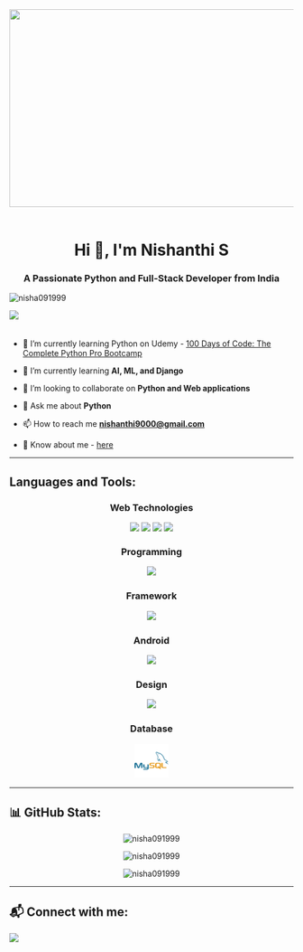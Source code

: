 <img src="https://github.com/Anmol-Baranwal/Cool-GIFs-For-GitHub/assets/74038190/7d484dc9-68a9-4ee6-a767-aea59035c12d" width="1000" style="height: 350px;">
<br><br>

<h1 align="center">Hi 👋, I'm Nishanthi S</h1>
<h3 align="center">A Passionate Python and Full-Stack Developer from India</h3>

<p align="left">
  <img src="https://komarev.com/ghpvc/?username=nisha091999&label=Profile%20views&color=0e75b6&style=flat" alt="nisha091999" />
</p>


<img src="https://user-images.githubusercontent.com/74038190/212747107-5b654ba5-31c6-4366-b42b-51b822e9bc52.gif" width="400">
<br><br>

- 🔭 I’m currently learning Python on Udemy - [100 Days of Code: The Complete Python Pro Bootcamp](https://www.udemy.com/course/100-days-of-code/?couponCode=OF52424)

- 🌱 I’m currently learning **AI, ML, and Django**

- 👯 I’m looking to collaborate on **Python and Web applications**

- 💬 Ask me about **Python**

- 📫 How to reach me **nishanthi9000@gmail.com**

- 📄 Know about me  - [here](https://drive.google.com/file/d/18HTZeOGZ6XB0rz77fHGLXIRNha45V2xd/view?usp=sharing)



---

## Languages and Tools: 

  <h3 class="web-tech" align="center">Web Technologies</h3>
  <div align="center">
    <img src="https://github.com/Anmol-Baranwal/Cool-GIFs-For-GitHub/assets/74038190/29fd6286-4e7b-4d6c-818f-c4765d5e39a9" width="60">
    <img src="https://github.com/Anmol-Baranwal/Cool-GIFs-For-GitHub/assets/74038190/67f477ed-6624-42da-99f0-1a7b1a16eecb" width="60">
    <img src="https://user-images.githubusercontent.com/74038190/212257454-16e3712e-945a-4ca2-b238-408ad0bf87e6.gif" width="60">
    <img src="https://github.com/Anmol-Baranwal/Cool-GIFs-For-GitHub/assets/74038190/3c16d4f2-b757-4c70-8f42-43d5dddd2c36" width="60">
  </div>

  <h3 class="programming" align="center">Programming</h3>
  <div align="center">
    <img src="https://user-images.githubusercontent.com/74038190/212257472-08e52665-c503-4bd9-aa20-f5a4dae769b5.gif" width="60">
  </div>

  <h3 class="programming" align="center">Framework</h3>
  <div align="center">
    <img src="https://user-images.githubusercontent.com/74038190/212280823-79088828-a258-4a4d-8d6c-96315d5a07af.gif" width="60">
    <i class="fa-solid fa-database fa-bounce"></i>
  </div>
  
  <h3 class="programming" align="center">Android</h3>
  <div align="center">
  <img src="https://user-images.githubusercontent.com/74038190/212281763-e6ecd7ef-c4aa-45b6-a97c-f33f6bb592bd.gif" width="60">
  </div>

   <h3 class="programming" align="center">Design</h3>
  <div align="center">
  <img src="https://user-images.githubusercontent.com/74038190/212280805-9bcb336b-8c55-46a8-abf8-ff286ab55472.gif" width="60">
  </div> 


<h3 class="programming" align="center">Database</h3>
<div align="center">
  <a href="https://www.mysql.com/" target="_blank" rel="noreferrer">
    <img src="https://raw.githubusercontent.com/devicons/devicon/master/icons/mysql/mysql-original-wordmark.svg" alt="mysql" width="60" height="60"/>
  </a>
</div>

---
## 📊 GitHub Stats:
<p align="center">
  <img src="https://github-readme-stats.vercel.app/api/top-langs?username=nisha091999&show_icons=true&locale=en&layout=compact" alt="nisha091999" />
</p>

<p align="center">
  <img src="https://github-readme-stats.vercel.app/api?username=nisha091999&show_icons=true&locale=en" alt="nisha091999" />
</p>

<p align="center">
  <img src="https://github-readme-streak-stats.herokuapp.com/?user=nisha091999&" alt="nisha091999" />
</p>


---
## 📬 Connect with me:

<p align="left">
<a href = "https://www.linkedin.com/in/nishanthi-s-371718273"><img src="https://img.icons8.com/fluent/48/000000/linkedin.png"/></a>
</p>
